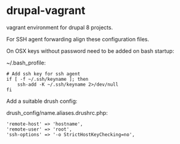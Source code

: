 # drupal-vagrant
vagrant environment for drupal 8 projects.


For SSH agent forwarding align these configuration files.

On OSX keys without password need to be added on bash startup:

~/.bash_profile:

    # Add ssh key for ssh agent
    if [ -f ~/.ssh/keyname ]; then
        ssh-add -K ~/.ssh/keyname 2>/dev/null
    fi


Add a suitable drush config:

drush_config/name.aliases.drushrc.php:

    'remote-host' => 'hostname',
    'remote-user' => 'root',
    'ssh-options' => '-o StrictHostKeyChecking=no',
